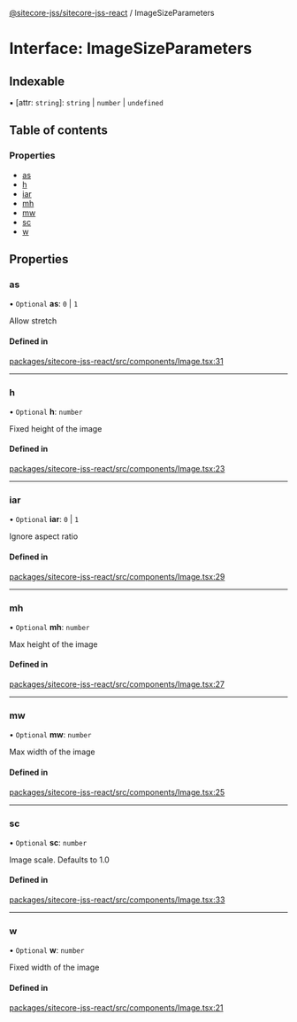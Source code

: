 [@sitecore-jss/sitecore-jss-react](../README.md) / ImageSizeParameters

# Interface: ImageSizeParameters

## Indexable

▪ [attr: `string`]: `string` \| `number` \| `undefined`

## Table of contents

### Properties

- [as](ImageSizeParameters.md#as)
- [h](ImageSizeParameters.md#h)
- [iar](ImageSizeParameters.md#iar)
- [mh](ImageSizeParameters.md#mh)
- [mw](ImageSizeParameters.md#mw)
- [sc](ImageSizeParameters.md#sc)
- [w](ImageSizeParameters.md#w)

## Properties

### as

• `Optional` **as**: `0` \| `1`

Allow stretch

#### Defined in

[packages/sitecore-jss-react/src/components/Image.tsx:31](https://github.com/Sitecore/jss/blob/1e6cbdd9f/packages/sitecore-jss-react/src/components/Image.tsx#L31)

---

### h

• `Optional` **h**: `number`

Fixed height of the image

#### Defined in

[packages/sitecore-jss-react/src/components/Image.tsx:23](https://github.com/Sitecore/jss/blob/1e6cbdd9f/packages/sitecore-jss-react/src/components/Image.tsx#L23)

---

### iar

• `Optional` **iar**: `0` \| `1`

Ignore aspect ratio

#### Defined in

[packages/sitecore-jss-react/src/components/Image.tsx:29](https://github.com/Sitecore/jss/blob/1e6cbdd9f/packages/sitecore-jss-react/src/components/Image.tsx#L29)

---

### mh

• `Optional` **mh**: `number`

Max height of the image

#### Defined in

[packages/sitecore-jss-react/src/components/Image.tsx:27](https://github.com/Sitecore/jss/blob/1e6cbdd9f/packages/sitecore-jss-react/src/components/Image.tsx#L27)

---

### mw

• `Optional` **mw**: `number`

Max width of the image

#### Defined in

[packages/sitecore-jss-react/src/components/Image.tsx:25](https://github.com/Sitecore/jss/blob/1e6cbdd9f/packages/sitecore-jss-react/src/components/Image.tsx#L25)

---

### sc

• `Optional` **sc**: `number`

Image scale. Defaults to 1.0

#### Defined in

[packages/sitecore-jss-react/src/components/Image.tsx:33](https://github.com/Sitecore/jss/blob/1e6cbdd9f/packages/sitecore-jss-react/src/components/Image.tsx#L33)

---

### w

• `Optional` **w**: `number`

Fixed width of the image

#### Defined in

[packages/sitecore-jss-react/src/components/Image.tsx:21](https://github.com/Sitecore/jss/blob/1e6cbdd9f/packages/sitecore-jss-react/src/components/Image.tsx#L21)
